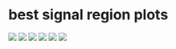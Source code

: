 # best signal region plots
<img src="../../smodels.github.io/ratioplots/bestSR_CMS-EXO-13-006_THSCPM8.png" />
<img src="../../smodels.github.io/ratioplots/bestSR_CMS-EXO-13-006_THSCPM5.png" />
<img src="../../smodels.github.io/ratioplots/bestSR_CMS-EXO-13-006-andre_THSCPM3.png" />
<img src="../../smodels.github.io/ratioplots/bestSR_CMS-EXO-13-006_THSCPM3.png" />
<img src="../../smodels.github.io/ratioplots/bestSR_CMS-EXO-13-006-andre_THSCPM5.png" />
<img src="../../smodels.github.io/ratioplots/bestSR_CMS-EXO-13-006-andre_THSCPM8.png" />

